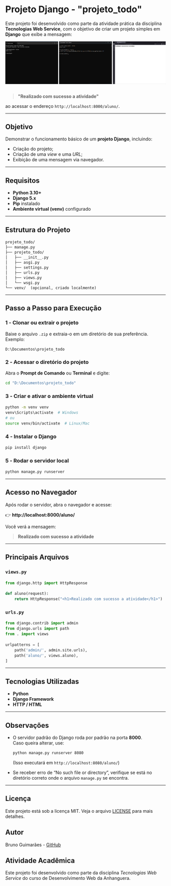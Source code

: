 # Projeto Django - "projeto_todo"

Este projeto foi desenvolvido como parte da atividade prática da disciplina **Tecnologias Web Service**, com o objetivo de criar um projeto simples em **Django** que exibe a mensagem:

<div style="display: flex; justify-content: space-between; flex-wrap: wrap;">
  <img src="./prints/1 - prompt.png" alt="Preview do Sistema" width="33%">
  <img src="./prints/2 - pip.png" alt="Preview do Sistema" width="33%">
  <img src="./prints/http-localhost8000-aluno.png" alt="Preview do Sistema" width="33%">
</div>

##

> **"Realizado com sucesso a atividade"**

ao acessar o endereço `http://localhost:8000/aluno/`.

---

## Objetivo

Demonstrar o funcionamento básico de um **projeto Django**, incluindo:

- Criação do projeto;
- Criação de uma *view* e uma *URL*;
- Exibição de uma mensagem via navegador.

---

## Requisitos

- **Python 3.10+**
- **Django 5.x**
- **Pip** instalado
- **Ambiente virtual (venv)** configurado

---

## Estrutura do Projeto

```
projeto_todo/
├── manage.py
├── projeto_todo/
│   ├── __init__.py
│   ├── asgi.py
│   ├── settings.py
│   ├── urls.py
│   ├── views.py
│   └── wsgi.py
└── venv/  (opcional, criado localmente)
```

---

##  Passo a Passo para Execução

### 1️ - Clonar ou extrair o projeto
Baixe o arquivo `.zip` e extraia-o em um diretório de sua preferência.  
Exemplo:
```
D:\Documentos\projeto_todo
```

### 2️ - Acessar o diretório do projeto
Abra o **Prompt de Comando** ou **Terminal** e digite:
```bash
cd "D:\Documentos\projeto_todo"
```

### 3️ - Criar e ativar o ambiente virtual
```bash
python -m venv venv
venv\Scripts\activate  # Windows
# ou
source venv/bin/activate  # Linux/Mac
```

### 4️ - Instalar o Django
```bash
pip install django
```

### 5️ - Rodar o servidor local
```bash
python manage.py runserver
```

---

## Acesso no Navegador

Após rodar o servidor, abra o navegador e acesse:

👉 **http://localhost:8000/aluno/**

Você verá a mensagem:

> **Realizado com sucesso a atividade**

---

## Principais Arquivos

### `views.py`
```python
from django.http import HttpResponse

def aluno(request):
    return HttpResponse("<h1>Realizado com sucesso a atividade</h1>")
```

### `urls.py`
```python
from django.contrib import admin
from django.urls import path
from . import views

urlpatterns = [
    path('admin/', admin.site.urls),
    path('aluno/', views.aluno),
]
```

---

## Tecnologias Utilizadas

- **Python**   
- **Django Framework**   
- **HTTP / HTML**   

---

## Observações

- O servidor padrão do Django roda por padrão na porta **8000**.  
  Caso queira alterar, use:
  ```bash
  python manage.py runserver 8080
  ```
  (Isso executará em `http://localhost:8080/aluno/`)

- Se receber erro de “No such file or directory”, verifique se está no diretório correto onde o arquivo `manage.py` se encontra.

---

## Licença

Este projeto está sob a licença MIT. Veja o arquivo [LICENSE](LICENSE) para mais detalhes.

## Autor
Bruno Guimarães - [GitHub](https://github.com/bruno-bg)


## Atividade Acadêmica

Este projeto foi desenvolvido como parte da disciplina *Tecnologias Web Service* do curso de Desenvolvimento Web da Anhanguera.